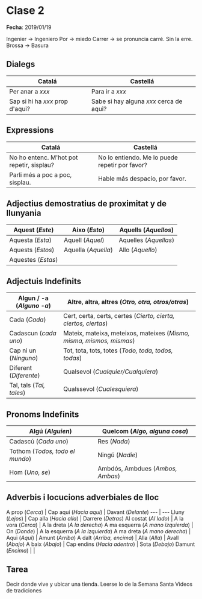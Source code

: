 # Clase 2
__Fecha__: 2019/01/19

Ingenier -> Ingeniero
Por -> miedo
Carrer -> se pronuncia carré. Sin la erre.
Brossa -> Basura

## Dialegs

Catalá | Castellá
--- | ---
Per anar a _xxx_ | Para ir a _xxx_
Sap si hi ha _xxx_ prop d'aqui? | Sabe si hay alguna _xxx_ cerca de aqui?

## Expressions

Catalá | Castellá
--- | ---
No ho entenc. M'hot pot repetir, sisplau? | No lo entiendo. Me lo puede repetir por favor?
Parli més a poc a poc, sisplau. | Hable más despacio, por favor.

## Adjectius demostratius de proximitat y de llunyania

Aquest (_Este_) | Aixo (_Esto_) | Aquells (_Aquellos_)
--- | --- | ---
Aquesta (_Esta_) | Aquell (_Aquel_) | Aquelles (_Aquellas_)
Aquests (_Estos_) | Aquella (_Aquella_) | Allo (_Aquello_)
Aquestes (_Estas_) | |

## Adjectuis Indefinits

Algun / -a (_Alguno -a_) | Altre, altra, altres (_Otro, otra, otros/otras_)
--- | ---
Cada (_Cada_) | Cert, certa, certs, certes (_Cierto, cierta, ciertos, ciertas_)
Cadascun (_cada uno_) | Mateix, mateixa, meteixos, mateixes (_Mismo, misma, mismos, mismas_)
Cap ni un (_Ninguno_) | Tot, tota, tots, totes (_Todo, toda, todos, todas_)
Diferent (_Diferente_) | Qualsevol (_Cualquier/Cualquiera_)
Tal, tals (_Tal, tales_) | Qualssevol (_Cualesquiera_)

## Pronoms Indefinits

Algú (_Alguien_) | Quelcom (_Algo, alguna cosa_)
--- | ---
Cadascú (_Cada uno_) | Res (_Nada_)
Tothom (_Todos, todo el mundo_) | Ningú (_Nadie_)
Hom (_Uno, se_) | Ambdós, Ambdues (_Ambos, Ambas_)

## Adverbis i locucions adverbiales de lloc

A prop (_Cerca_) | Cap aquí (_Hacia aqui_) | Davant (_Delante_)
--- | ---
Lluny (_Lejos_) | Cap alla (_Hacia alla_) | Darrere (_Detras_)
Al costat (_Al lado_) | A la vora (_Cerca_) | A la dreta (_A la derecha_)
A ma esquerra (_A mano izquierda_) | On (_Donde_) | A la esquerra (_A la izquierda_)
A ma dreta (_A mano derecha_) | Aqui (_Aqui_) | Amunt (_Arriba_)
A dalt (_Arriba, encima_) | Alla (_Alla_) | Avall (_Abajo_)
A baix (_Abajo_) | Cap endins (_Hacia adentro_) | Sota (_Debajo_)
Damunt (_Encima_) | |

## Tarea

Decir donde vive y ubicar una tienda.
Leerse lo de la Semana Santa
Videos de tradiciones
